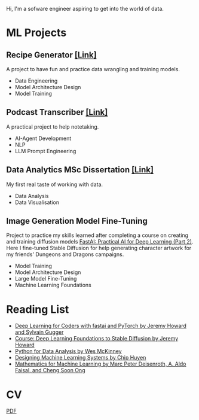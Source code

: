 Hi, I'm a sofware engineer aspiring to get into the world of data.

# ML Projects

## Recipe Generator [[Link]](https://github.com/stephankostov/recipe-generator)

A project to have fun and practice data wrangling and training models.

- Data Engineering
- Model Architecture Design
- Model Training

## Podcast Transcriber [[Link]](https://github.com/stephankostov/podcast-transcriber) 

A practical project to help notetaking.

- AI-Agent Development
- NLP
- LLM Prompt Engineering

## Data Analytics MSc Dissertation [[Link]](https://github.com/stephankostov/msc-data-analysis-thesis)

My first real taste of working with data.

- Data Analysis
- Data Visualisation

## Image Generation Model Fine-Tuning

Project to practice my skills learned after completing a course on creating and training diffusion models [FastAI: Practical AI for Deep Learning (Part 2)](https://course.fast.ai/Lessons/lesson9.html). Here I fine-tuned Stable Diffusion for help generating character artwork for my friends' Dungeons and Dragons campaigns.

- Model Training
- Model Architecture Design
- Large Model Fine-Tuning
- Machine Learning Foundations

# Reading List

- [Deep Learning for Coders with fastai and PyTorch by Jeremy Howard and Sylvain Gugger](https://www.oreilly.com/library/view/deep-learning-for/9781492045519/)
- [Course: Deep Learning Foundations to Stable Diffusion by Jeremy Howard](https://course.fast.ai/Lessons/part2.html)
- [Python for Data Analysis by Wes McKinney](https://wesmckinney.com/book/)
- [Designing Machine Learning Systems by Chip Huyen](https://www.oreilly.com/library/view/designing-machine-learning/9781098107956/)
- [Mathematics for Machine Learning by Marc Peter Deisenroth, A. Aldo Faisal, and Cheng Soon Ong](https://mml-book.github.io/)

# CV

[PDF](./stephan-kostov-cv.pdf)
